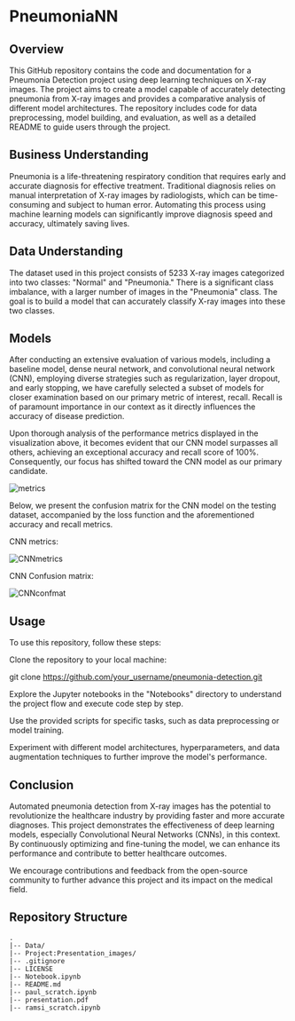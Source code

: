 # PneumoniaNN

## Overview
This GitHub repository contains the code and documentation for a Pneumonia Detection project using deep learning techniques on X-ray images. The project aims to create a model capable of accurately detecting pneumonia from X-ray images and provides a comparative analysis of different model architectures. The repository includes code for data preprocessing, model building, and evaluation, as well as a detailed README to guide users through the project.

## Business Understanding

Pneumonia is a life-threatening respiratory condition that requires early and accurate diagnosis for effective treatment. Traditional diagnosis relies on manual interpretation of X-ray images by radiologists, which can be time-consuming and subject to human error. Automating this process using machine learning models can significantly improve diagnosis speed and accuracy, ultimately saving lives.

## Data Understanding

The dataset used in this project consists of 5233 X-ray images categorized into two classes: "Normal" and "Pneumonia." There is a significant class imbalance, with a larger number of images in the "Pneumonia" class. The goal is to build a model that can accurately classify X-ray images into these two classes.

## Models

After conducting an extensive evaluation of various models, including a baseline model, dense neural network, and convolutional neural network (CNN), employing diverse strategies such as regularization, layer dropout, and early stopping, we have carefully selected a subset of models for closer examination based on our primary metric of interest, recall. Recall is of paramount importance in our context as it directly influences the accuracy of disease prediction.

Upon thorough analysis of the performance metrics displayed in the visualization above, it becomes evident that our CNN model surpasses all others, achieving an exceptional accuracy and recall score of 100%. Consequently, our focus has shifted toward the CNN model as our primary candidate.


![metrics](https://github.com/ramses02/PneumoniaNN/blob/main/Project%3APresentation_images/allmodels_metrics.png)

Below, we present the confusion matrix for the CNN model on the testing dataset, accompanied by the loss function and the aforementioned accuracy and recall metrics.

CNN metrics:

![CNNmetrics](https://github.com/ramses02/PneumoniaNN/blob/main/Project%3APresentation_images/CNN_metrics.png)

CNN Confusion matrix:

![CNNconfmat](https://github.com/ramses02/PneumoniaNN/blob/main/Project%3APresentation_images/CNN_confmatrix.png)



## Usage

To use this repository, follow these steps:

Clone the repository to your local machine:

git clone https://github.com/your_username/pneumonia-detection.git

Explore the Jupyter notebooks in the "Notebooks" directory to understand the project flow and execute code step by step.

Use the provided scripts for specific tasks, such as data preprocessing or model training.

Experiment with different model architectures, hyperparameters, and data augmentation techniques to further improve the model's performance.



## Conclusion

Automated pneumonia detection from X-ray images has the potential to revolutionize the healthcare industry by providing faster and more accurate diagnoses. This project demonstrates the effectiveness of deep learning models, especially Convolutional Neural Networks (CNNs), in this context. By continuously optimizing and fine-tuning the model, we can enhance its performance and contribute to better healthcare outcomes.

We encourage contributions and feedback from the open-source community to further advance this project and its impact on the medical field.


## Repository Structure

```
.
|-- Data/
|-- Project:Presentation_images/
|-- .gitignore
|-- LICENSE
|-- Notebook.ipynb
|-- README.md
|-- paul_scratch.ipynb
|-- presentation.pdf
|-- ramsi_scratch.ipynb
```
